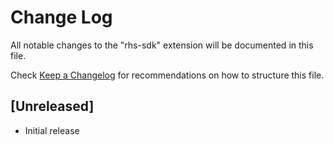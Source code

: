 # Change Log

All notable changes to the "rhs-sdk" extension will be documented in this file.

Check [Keep a Changelog](http://keepachangelog.com/) for recommendations on how to structure this file.

## [Unreleased]

- Initial release